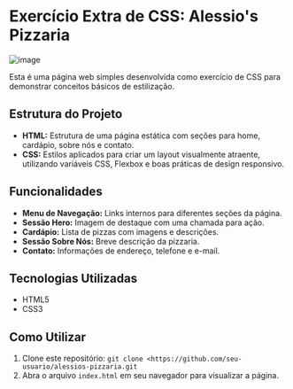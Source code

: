 # Exercício Extra de CSS: Alessio's Pizzaria

![image](https://github.com/user-attachments/assets/4044faa9-f933-4ed0-a39b-f9a7fafd26c2)

Esta é uma página web simples desenvolvida como exercício de CSS para demonstrar conceitos básicos de estilização.

## Estrutura do Projeto

- **HTML:** Estrutura de uma página estática com seções para home, cardápio, sobre nós e contato.
- **CSS:** Estilos aplicados para criar um layout visualmente atraente, utilizando variáveis CSS, Flexbox e boas práticas de design responsivo.

## Funcionalidades

- **Menu de Navegação:** Links internos para diferentes seções da página.
- **Sessão Hero:** Imagem de destaque com uma chamada para ação.
- **Cardápio:** Lista de pizzas com imagens e descrições.
- **Sessão Sobre Nós:** Breve descrição da pizzaria.
- **Contato:** Informações de endereço, telefone e e-mail.

## Tecnologias Utilizadas

- HTML5
- CSS3

## Como Utilizar

1. Clone este repositório: `git clone <https://github.com/seu-usuario/alessios-pizzaria.git`
2. Abra o arquivo `index.html` em seu navegador para visualizar a página.
